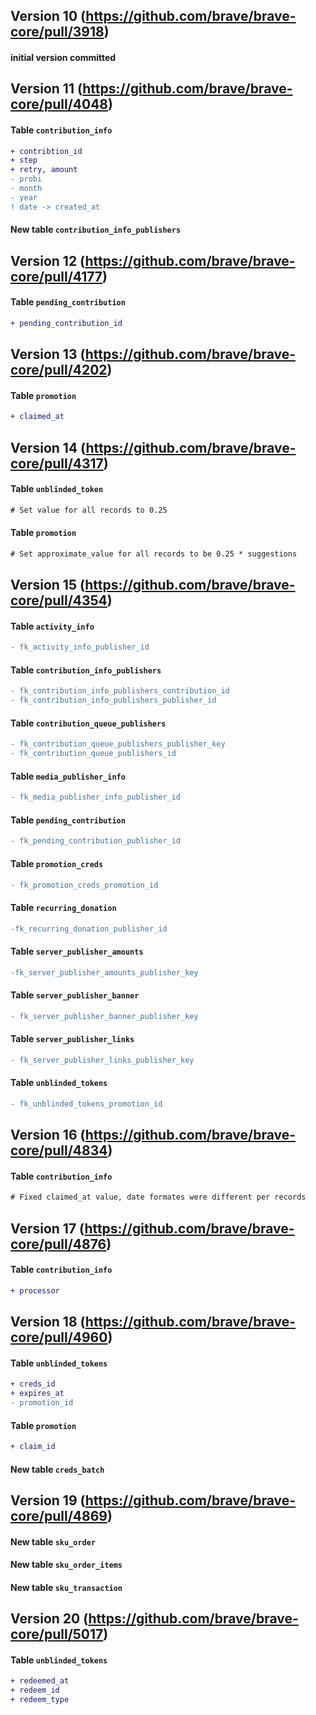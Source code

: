 ## Version 10 (https://github.com/brave/brave-core/pull/3918)
#### initial version committed

## Version 11 (https://github.com/brave/brave-core/pull/4048)
#### Table `contribution_info`
```diff
+ contribtion_id
+ step
+ retry, amount
- probi
- month
- year
! date -> created_at
```

#### New table `contribution_info_publishers`

## Version 12 (https://github.com/brave/brave-core/pull/4177)
#### Table `pending_contribution`
```diff
+ pending_contribution_id
```

## Version 13 (https://github.com/brave/brave-core/pull/4202)
#### Table `promotion`
```diff
+ claimed_at
```

## Version 14 (https://github.com/brave/brave-core/pull/4317)
#### Table `unblinded_token`
```diff
# Set value for all records to 0.25
```

#### Table `promotion`
```diff
# Set approximate_value for all records to be 0.25 * suggestions
```

## Version 15 (https://github.com/brave/brave-core/pull/4354)
#### Table `activity_info`
```diff
- fk_activity_info_publisher_id
```

#### Table `contribution_info_publishers`
```diff
- fk_contribution_info_publishers_contribution_id
- fk_contribution_info_publishers_publisher_id
```

#### Table `contribution_queue_publishers`
```diff
- fk_contribution_queue_publishers_publisher_key
- fk_contribution_queue_publishers_id
```

#### Table `media_publisher_info`
```diff
- fk_media_publisher_info_publisher_id
```

#### Table `pending_contribution`
```diff
- fk_pending_contribution_publisher_id
```

#### Table `promotion_creds`
```diff
- fk_promotion_creds_promotion_id
```

#### Table `recurring_donation`
```diff
-fk_recurring_donation_publisher_id
```

#### Table `server_publisher_amounts`
```diff
-fk_server_publisher_amounts_publisher_key
```

#### Table `server_publisher_banner`
```diff
- fk_server_publisher_banner_publisher_key
```

#### Table `server_publisher_links`
```diff
- fk_server_publisher_links_publisher_key
```

#### Table `unblinded_tokens`
```diff
- fk_unblinded_tokens_promotion_id
```

## Version 16 (https://github.com/brave/brave-core/pull/4834)
#### Table `contribution_info`
```diff
# Fixed claimed_at value, date formates were different per records
```

## Version 17 (https://github.com/brave/brave-core/pull/4876)
#### Table `contribution_info`
```diff
+ processor
```

## Version 18 (https://github.com/brave/brave-core/pull/4960)
#### Table `unblinded_tokens`
```diff
+ creds_id
+ expires_at
- promotion_id
```

#### Table `promotion`
```diff
+ claim_id
```

#### New table `creds_batch`


## Version 19 (https://github.com/brave/brave-core/pull/4869)

#### New table `sku_order`

#### New table `sku_order_items`

#### New table `sku_transaction`

## Version 20 (https://github.com/brave/brave-core/pull/5017)
#### Table `unblinded_tokens`
```diff
+ redeemed_at
+ redeem_id
+ redeem_type
```
